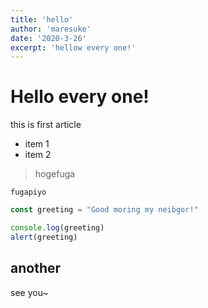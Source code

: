 ```yaml
---
title: 'hello'
author: 'maresuke'
date: '2020-3-26'
excerpt: 'hellow every one!'
---
```


# Hello every one!
this is first article

- item 1
- item 2

> hogefuga

`fugapiyo`

```hello.js
const greeting = "Good moring my neibgor!"

console.log(greeting)
alert(greeting)
```

## another
see you~